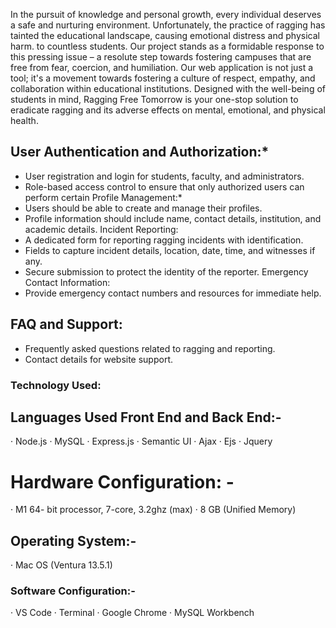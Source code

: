 In the pursuit of knowledge and personal growth, every individual deserves a safe and nurturing environment. Unfortunately, the practice of ragging has tainted the educational landscape, causing emotional distress and physical harm. to countless students. Our project stands as a formidable response to this pressing issue – a resolute step towards fostering campuses that are free from fear, coercion, and humiliation. Our web application is not just a tool; it's a movement towards fostering a culture of respect, empathy, and collaboration within educational institutions. Designed with the well-being of students in mind, Ragging Free Tomorrow is your one-stop solution to eradicate ragging and its adverse effects on mental, emotional, and physical health.

## User Authentication and Authorization:*
- User registration and login for students, faculty, and administrators.
- Role-based access control to ensure that only authorized users can perform certain Profile Management:*
- Users should be able to create and manage their profiles.
- Profile information should include name, contact details, institution, and academic details. Incident Reporting:
- A dedicated form for reporting ragging incidents with identification.
- Fields to capture incident details, location, date, time, and witnesses if any.
- Secure submission to protect the identity of the reporter. Emergency Contact Information:
- Provide emergency contact numbers and resources for immediate help.
## FAQ and Support:
- Frequently asked questions related to ragging and reporting.
- Contact details for website support.

### Technology Used:

## Languages Used Front End and Back End:-
· Node.js
· MySQL
· Express.js
· Semantic UI
· Ajax
· Ejs
· Jquery

# Hardware Configuration: -
· M1 64- bit processor, 7-core, 3.2ghz (max)
· 8 GB (Unified Memory)
## Operating System:-
· Mac OS (Ventura 13.5.1)
### Software Configuration:-
· VS Code
· Terminal
· Google Chrome
· MySQL Workbench
